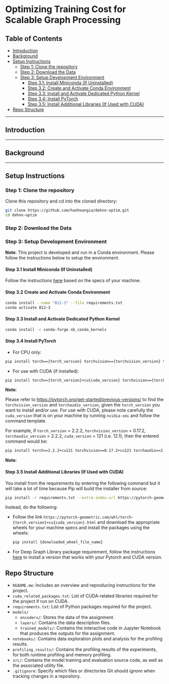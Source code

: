 # Optimizing Training Cost for  Scalable Graph Processing

## Table of Contents
- [Introduction](#introduction)
- [Background](#background)
- [Setup Instructions](#setup-instructions)
  - [Step 1: Clone the repository](#step-1-clone-the-repository)
  - [Step 2: Download the Data](#step-2-download-the-data)
  - [Step 3: Setup Development Environment](#step-3-setup-development-environment)
    - [Step 3.1: Install Miniconda (If Uninstalled)](#step-31-install-miniconda-if-uninstalled)
    - [Step 3.2: Create and Activate Conda Environment](#step-32-create-and-activate-conda-environment)
    - [Step 3.3: Install and Activate Dedicated Python Kernel](#step-33-install-and-activate-dedicated-python-kernel)
    - [Step 3.4: Install PyTorch](#step-34-install-pytorch)
    - [Step 3.5: Install Additional Libraries (If Used with CUDA)](#step-35-install-additional-libraries-if-used-with-cuda)
- [Repo Structure](#repo-structure)

---

## Introduction

---

## Background

---

## Setup Instructions

### Step 1: Clone the repository

Clone this repository and cd into the cloned directory:

```bash
git clone https://github.com/hanhoangia/dehnn-optim.git
cd dehnn-optim
```

### Step 2: Download the Data


### Step 3: Setup Development Environment

**Note**: This project is developed and run in a Conda environment. Please follow the instructions below to setup the environment.

#### Step 3.1 Install Miniconda (If Uninstalled)

Follow the instructions [here](https://docs.anaconda.com/miniconda/install/) based on the specs of your machine.

#### Step 3.2 Create and Activate Conda Environment

```bash
conda install --name "B12-3" --file requirements.txt
conda activate B12-3
```
#### Step 3.3 Install and Activate Dedicated Python Kernel

```bash
conda install -c conda-forge nb_conda_kernels
```
#### Step 3.4 Install PyTorch

- For CPU only:

```bash
pip install torch=={torch_version} torchvision=={torchvision_version} torchaudio=={torchaudio_version}
```
- For use with CUDA (if installed):

```bash
pip install torch=={torch_version}+cu{cuda_version} torchvision=={torchvision_version}+cu{cuda_version} torchaudio=={torchaudio_version} --extra-index-url https://download.pytorch.org/whl/cu{cuda_version}
```

**Note**: 

Please refer to https://pytorch.org/get-started/previous-versions/ to find the `torchvision_version` and `torchaudio_version`, given the `torch_version` you want to install and/or use. For use with CUDA, please note carefully the `cuda_version` that is on your machine by running `nvidia-smi` and follow the command template.

For example, if `torch_version` = 2.2.2, `torchvision_version` = 0.17.2, `torchaudio_version` = 2.2.2, `cuda_version` = 121 (i.e. 12.1), then the entered command would be:

```bash
pip install torch==2.2.2+cu121 torchvision==0.17.2+cu121 torchaudio==2.2.2 --extra-index-url https://download.pytorch.org/whl/cu121
```
**Note**: 

#### Step 3.5 Install Additional Libraries (If Used with CUDA)

You install from the requirements by entering the following command but it will take a lot of time because Pip will build the installer from source:

```bash
pip install -r requirements.txt --extra-index-url https://pytorch-geometric.com/whl/torch-{torch_version}+cu{cuda_version}.html
```
Instead, do the following: 

- Follow the link `https://pytorch-geometric.com/whl/torch-{torch_version}+cu{cuda_version}.html` and download the appropriate wheels for your machine specs and install the packages using the wheels:
  
  ```bash
  pip install {donwloaded_wheel_file_name}
  ```
- For Deep Graph Library package requirement, follow the instructions [here](https://www.dgl.ai/pages/start.html) to install a version that works with your Pytorch and CUDA version.

## Repo Structure

- `README.me`: Includes an overview and reproducing instructions for the project.
- `cuda_related_packages.txt`: List of CUDA-related libraries required for the project if run on CUDA.
- `requirements.txt`: List of Python packages required for the project.
- `models/`
  - `encoders/`: Stores the data of the assignment.
  - `layers/`: Contains the data description files.
  - `trained_models/`: Contains the interactive code in Jupyter Notebook that produces the outputs for the assignment.
- `notebooks/`: Contains data exploration plots and analysis for the profiling results.
- `profiling_results/`: Contains the profiling results of the experiments, for both runtime profiling and memory profiling.
- `src/`: Contains the model training and evaluation source code, as well as the associated utility file.
- `.gitignore`:  Specify which files or directories Git should *ignore* when tracking changes in a repository.

